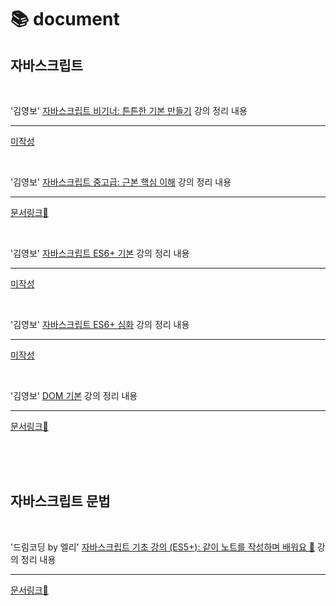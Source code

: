 # 📚 document

## 자바스크립트

<BR>

'김영보' [자바스크립트 비기너: 튼튼한 기본 만들기](https://www.inflearn.com/course/%EC%9E%90%EB%B0%94%EC%8A%A4%ED%81%AC%EB%A6%BD%ED%8A%B8-%EB%B9%84%EA%B8%B0%EB%84%88 ) 강의 정리 내용 

---

[미작성]()
<!-- [문서링크📃]() -->

<BR>

'김영보' [자바스크립트 중고급: 근본 핵심 이해](https://www.inflearn.com/course/%EC%9E%90%EB%B0%94%EC%8A%A4%ED%81%AC%EB%A6%BD%ED%8A%B8-%EC%A4%91%EA%B3%A0%EA%B8%89/dashboard ) 강의 정리 내용 

---

[문서링크📃](https://github.com/sungchul09/document/blob/master/js/vanilla2/javascript2.md)

<BR>

'김영보' [자바스크립트 ES6+ 기본](https://www.inflearn.com/course/%EC%9E%90%EB%B0%94%EC%8A%A4%ED%81%AC%EB%A6%BD%ED%8A%B8-es6-%EA%B8%B0%EB%B3%B8 ) 강의 정리 내용 

---

[미작성]()
<!-- [문서링크📃](https://mahogany-wineberry-412.notion.site/DOM-3cce6f615ad94532affde244ce5fed89) -->


<BR>

'김영보' [자바스크립트 ES6+ 심화](https://www.inflearn.com/course/%EC%9E%90%EB%B0%94%EC%8A%A4%ED%81%AC%EB%A6%BD%ED%8A%B8-es6-%EC%8B%AC%ED%99%94 ) 강의 정리 내용 

---

[미작성]()
<!-- [문서링크📃](https://mahogany-wineberry-412.notion.site/DOM-3cce6f615ad94532affde244ce5fed89) -->


<BR>

'김영보' [DOM 기본](https://www.inflearn.com/course/dom-%EA%B8%B0%EB%B3%B8/dashboard ) 강의 정리 내용 

---

[문서링크📃](https://mahogany-wineberry-412.notion.site/DOM-3cce6f615ad94532affde244ce5fed89)

<BR>
<BR>
<BR>

## 자바스크립트 문법

<BR>

'드림코딩 by 엘리' [자바스크립트 기초 강의 (ES5+): 같이 노트를 작성하며 배워요 📒](https://www.inflearn.com/course/dom-%EA%B8%B0%EB%B3%B8/dashboard ) 강의 정리 내용

---

[문서링크📃](https://mahogany-wineberry-412.notion.site/50c1609d1bf649688e6bed3d13699153)
 